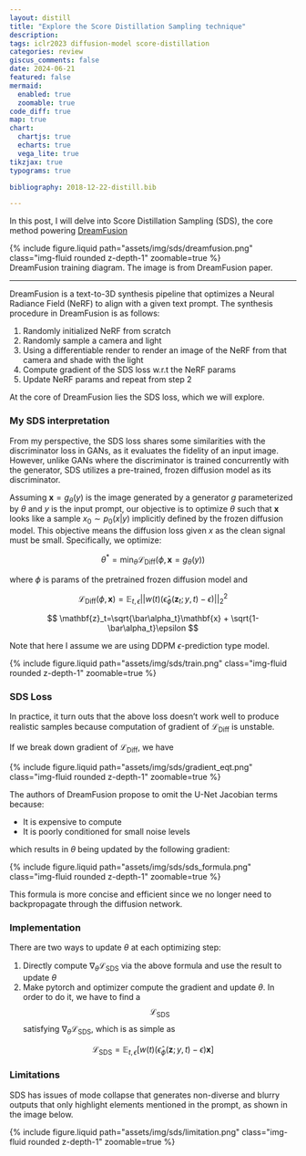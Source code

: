 ```yaml
---
layout: distill
title: "Explore the Score Distillation Sampling technique"
description: 
tags: iclr2023 diffusion-model score-distillation 
categories: review
giscus_comments: false
date: 2024-06-21
featured: false
mermaid:
  enabled: true
  zoomable: true
code_diff: true
map: true
chart:
  chartjs: true
  echarts: true
  vega_lite: true
tikzjax: true
typograms: true

bibliography: 2018-12-22-distill.bib

---
```


In this post, I will delve into Score Distillation Sampling (SDS), the core method powering [DreamFusion](https://arxiv.org/abs/2209.14988)

<div class="row">
  <div class="mx-auto col-sm mt-3 mt-md-0">
      {% include figure.liquid path="assets/img/sds/dreamfusion.png" class="img-fluid rounded z-depth-1" zoomable=true %}
  </div>
</div>
<div class="caption">
  DreamFusion training diagram. The image is from DreamFusion paper.
</div>
   
---

DreamFusion is a text-to-3D synthesis pipeline that optimizes a Neural Radiance Field (NeRF) to align with a given text prompt. The synthesis procedure in DreamFusion is as follows:

1. Randomly initialized NeRF from scratch
2. Randomly sample a camera and light
3. Using a differentiable render to render an image of the NeRF from that camera and shade with the light
4. Compute gradient of the SDS loss w.r.t the NeRF params
5. Update NeRF params and repeat from step 2
   
At the core of DreamFusion lies the SDS loss, which we will explore.

### My SDS interpretation

From my perspective, the SDS loss shares some similarities with the discriminator loss in GANs, as it evaluates the fidelity of an input image. However, unlike GANs where the discriminator is trained concurrently with the generator, SDS utilizes a pre-trained, frozen diffusion model as its discriminator.

Assuming $\mathbf{x}=g_\theta (y)$ is the image generated by a generator $g$ parameterized by $\theta$ and $y$ is the input prompt, our objective is to optimize $\theta$ such that $\mathbf{x}$ looks like a sample $x_0 \sim p_0(x \vert y)$ implicitly defined by the frozen diffusion model. This objective means the diffusion loss given $x$ as the clean signal must be small. Specifically, we optimize:

$$
\theta^*=\min_\theta \mathcal{L}_\mathrm{Diff}(\phi,\mathbf{x}=g_\theta(y))
$$

where $\phi$ is params of the pretrained frozen diffusion model and

$$
\mathcal{L}_\mathrm{Diff}(\phi,\mathbf{x})=\mathbb{E}_{t,\epsilon} ||
w(t)(\hat\epsilon_\phi(\mathbf{z}_t;y,t)-\epsilon)
||^2_2
$$

$$
\mathbf{z}_t=\sqrt{\bar\alpha_t}\mathbf{x} + \sqrt{1-\bar\alpha_t}\epsilon
$$

Note that here I assume we are using DDPM $\epsilon$-prediction type model.

<div class="row">
  <div class="mx-auto col-sm mt-3 mt-md-0">
      {% include figure.liquid path="assets/img/sds/train.png" class="img-fluid rounded z-depth-1" zoomable=true %}
  </div>
</div>

### SDS Loss

In practice, it turn outs that the above loss doesn’t work well to produce realistic samples because computation of gradient of $\mathcal{L}_\mathrm{Diff}$ is unstable.

If we break down gradient of $\mathcal{L}_\mathrm{Diff}$, we have

<div class="row">
  <div class="mx-auto col-sm mt-3 mt-md-0">
      {% include figure.liquid path="assets/img/sds/gradient_eqt.png" class="img-fluid rounded z-depth-1" zoomable=true %}
  </div>
</div>

The authors of DreamFusion propose to omit the U-Net Jacobian terms because:
- It is expensive to compute
- It is poorly conditioned for small noise levels

which results in $\theta$ being updated by the following gradient:

<div class="row">
  <div class="mx-auto col-sm-9 mt-3 mt-md-0">
      {% include figure.liquid path="assets/img/sds/sds_formula.png" class="img-fluid rounded z-depth-1" zoomable=true %}
  </div>
</div>

This formula is more concise and efficient since we no longer need to backpropagate through the diffusion network.

### Implementation

There are two ways to update $\theta$ at each optimizing step:

1. Directly compute $\nabla_\theta \mathcal{L}_\mathrm{SDS}$ via the above formula and use the result to update $\theta$
2. Make pytorch and optimizer compute the gradient and update $\theta$. In order to do it, we have to find a $$ \mathcal{L}_\mathrm{SDS} $$ satisfying $\nabla_\theta \mathcal{L}_\mathrm{SDS}$, which is as simple as

$$
\mathcal{L}_\mathrm{SDS}=\mathbb{E}_{t,\epsilon} \left[
w(t) (\hat\epsilon_\phi(\mathbf{z};y,t)-\epsilon) \mathbf{x}
\right]
$$

### Limitations

SDS has issues of mode collapse that generates non-diverse and blurry outputs that only highlight elements mentioned in the prompt, as shown in the image below.

<div class="row">
  <div class="mx-auto col-sm mt-3 mt-md-0">
      {% include figure.liquid path="assets/img/sds/limitation.png" class="img-fluid rounded z-depth-1" zoomable=true %}
  </div>
</div>